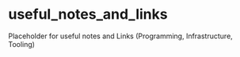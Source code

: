 # useful_notes_and_links
Placeholder for useful notes and Links (Programming, Infrastructure, Tooling) 
